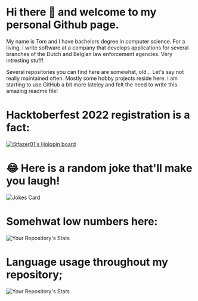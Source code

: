 # Hi there 👋 and welcome to my personal Github page.
My name is Tom and I have bachelors degree in computer science. For a living, I write software at a company that develops applications for several branches of the Dutch and Belgian law enforcement agencies. Very intresting stuff!


Several repositories you can find here are somewhat, old... Let's say not really maintained often. 
Mostly some hobby projects reside here. I am starting to use GitHub a bit more lateley and felt the need to write this amazing readme file!

# Hacktoberfest 2022 registration is a fact: 
[![@fazer01's Holopin board](https://holopin.io/api/user/board?user=fazer01)](https://holopin.io/@fazer01)

# 😂 Here is a random joke that'll make you laugh!
![Jokes Card](https://readme-jokes.vercel.app/api)

# Somehwat low numbers here:
![Your Repository's Stats](https://github-readme-stats.vercel.app/api?username=Fazer01&show_icons=true)

# Language usage throughout my repository; 
![Your Repository's Stats](https://github-readme-stats.vercel.app/api/top-langs/?username=Fazer01&theme=blue-green)


<!--
**Fazer01/Fazer01** is a ✨ _special_ ✨ repository because its `README.md` (this file) appears on your GitHub profile.

Here are some ideas to get you started:

- 🔭 I’m currently working on ...
- 🌱 I’m currently learning ...
- 👯 I’m looking to collaborate on ...
- 🤔 I’m looking for help with ...
- 💬 Ask me about ...
- 📫 How to reach me: ...
- 😄 Pronouns: ...
- ⚡ Fun fact: ...
-->
